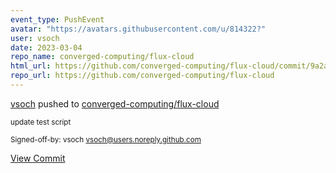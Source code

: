 ```yaml
---
event_type: PushEvent
avatar: "https://avatars.githubusercontent.com/u/814322?"
user: vsoch
date: 2023-03-04
repo_name: converged-computing/flux-cloud
html_url: https://github.com/converged-computing/flux-cloud/commit/9a2a737757c33da628738ed02e238bc574748cec
repo_url: https://github.com/converged-computing/flux-cloud
---
```


<a href='https://github.com/vsoch' target='_blank'>vsoch</a> pushed to <a href='https://github.com/converged-computing/flux-cloud' target='_blank'>converged-computing/flux-cloud</a>

<small>update test script

Signed-off-by: vsoch <vsoch@users.noreply.github.com></small>

<a href='https://github.com/converged-computing/flux-cloud/commit/9a2a737757c33da628738ed02e238bc574748cec' target='_blank'>View Commit</a>